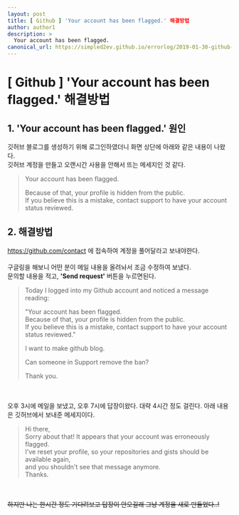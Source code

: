 ```yaml
---
layout: post
title: [ Github ] 'Your account has been flagged.' 해결방법
author: author1
description: >
  Your account has been flagged.
canonical_url: https://simpled2ev.github.io/errorlog/2019-01-30-github-account-flagged-error/
---
```

# [ Github ] 'Your account has been flagged.' 해결방법
## 1. 'Your account has been flagged.' 원인
깃허브 블로그를 생성하기 위해 로그인하였더니 화면 상단에 아래와 같은 내용이 나왔다.  
깃허브 계정을 만들고 오랜시간 사용을 안해서 뜨는 메세지인 것 같다.  

> Your account has been flagged.  
>  
> Because of that, your profile is hidden from the public.  
> If you believe this is a mistake, contact support to have your account status reviewed.  

## 2. 해결방법
<https://github.com/contact> 에 접속하여 계정을 풀어달라고 보내야한다.  
<br>
구글링을 해보니 어떤 분이 메일 내용을 올려놔서 조금 수정하여 보냈다.  
문의할 내용을 적고, **'Send request'** 버튼을 누르면된다.  

> Today I logged into my Github account and noticed a message reading:  
>  
> "Your account has been flagged.  
> Because of that, your profile is hidden from the public.  
> If you believe this is a mistake, contact support to have your account status reviewed."  
>  
> I want to make github blog.  
>  
> Can someone in Support remove the ban?  
>  
> Thank you.  

<br>
<br>
오후 3시에 메일을 보냈고, 오후 7시에 답장이왔다. 대략 4시간 정도 걸린다.  
아래 내용은 깃허브에서 보내준 메세지이다.  

> Hi there,  
> Sorry about that! It appears that your account was erroneously flagged.  
> I've reset your profile, so your repositories and gists should be available again,  
> and you shouldn't see that message anymore.  
> Thanks.  

<br>
<br>
<del>하지만 나는 한시간 정도 기다려보고 답장이 안오길래 그냥 계정을 새로 만들었다..!</del>
